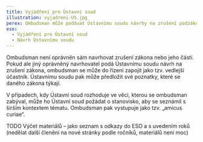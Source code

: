 ```yaml
---
title: Vyjádření pro Ústavní soud
illustration: vyjadreni-US.jpg
perex: Ombudsman může podávat Ústavnímu soudu návrhy na zrušení podzákonných právních předpisů nebo jejich částí. Typicky jde o obecně závazné vyhlášky obcí, vyhlášky ministerstev apod.
eso:
  - Vyjádření pro Ústavní soud
  - Návrh Ústavnímu soudu
---
```


Ombudsman není oprávněn sám navrhovat zrušení zákona nebo jeho části. Pokud ale jiný oprávněný navrhovatel podá Ústavnímu soudu návrh na zrušení zákona, ombudsman se může do řízení zapojit jako tzv. vedlejší účastník. Ústavnímu soudu pak může předložit své poznatky, které se daného zákona týkají.

V případech, kdy Ústavní soud rozhoduje ve věci, kterou se ombudsman zabýval, může ho Ústavní soud požádat o stanovisko, aby se seznámil s širším kontextem tématu. Ombudsman pak vystupuje jako tzv. „amicus curiae“.

TODO Výčet materiálů – jako seznam s odkazy do ESO a s uvedením roků (nedělat další členění na nové stránky podle ročníků, materiálů není moc)
